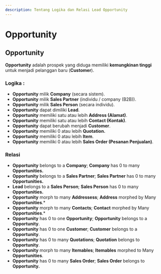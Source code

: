 ```yaml
---
description: Tentang Logika dan Relasi Lead Opportunity
---
```


# Opportunity

## Opportunity

**Opportunity** adalah prospek yang diduga memiliki **kemungkinan tinggi** untuk menjadi pelanggan baru (**Customer**).&#x20;

### Logika :

* **Opportunity** milik **Company** (secara sistem).
* **Opportunity** milik **Sales Partner** (individu / company (B2B)).
* **Opportunity** milik **Sales Person** (secara individu).
* **Opportunity** dapat dimiliki **Lead**.
* **Opportunity** memiliki satu atau lebih **Address (Alamat)**.
* **Opportunity** memiliki satu atau lebih **Contact (Kontak)**.
* **Opportunity** dapat berubah menjadi **Customer**.
* **Opportunity** memiliki 0 atau lebih **Quotation.**
* **Opportunity** memiliki 0 atau lebih **Item**.&#x20;
* **Opportunity** memiliki 0 atau lebih **Sales Order (Pesanan Penjualan)**.

### Relasi

* **Opportunity** belongs to a **Company**; **Company** has 0 to many **Opportunities.**
* **Opportunity** belongs to a **Sales Partner**; **Sales Partner** has 0 to many **Opportunities.**
* **Lead** belongs to a **Sales Person**; **Sales Person** has 0 to many **Opportunities.**
* **Opportunity** morph to many **Addressess**; **Address** morphed by Many **Opportunities**.\*
* **Opportunity** morph to many **Contacts**; **Contact** morphed by Many **Opportunities**.\*
* **Opportunity** has 0 to one **Opportunity**; **Opportunity** belongs to a **Opportunity**.
* **Opportunity** has 0 to one **Customer**; **Customer** belongs to a **Opportunity**.
* **Opportunity** has 0 to many **Quotations**; **Quotation** belongs to **Opportunity**.
* **Opportunity** morph to many **Itemables**; **Itemables** morphed to Many **Opportunities**.
* **Opportunity** has 0 to many **Sales Order**; **Sales Order** belongs to **Opportunity.**
